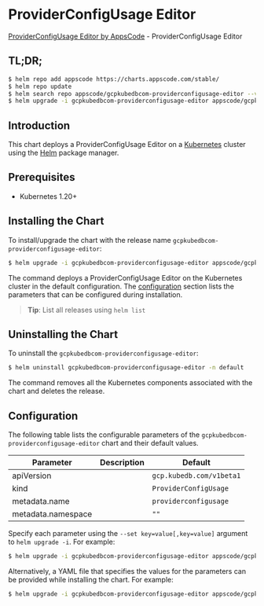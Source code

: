 # ProviderConfigUsage Editor

[ProviderConfigUsage Editor by AppsCode](https://appscode.com) - ProviderConfigUsage Editor

## TL;DR;

```bash
$ helm repo add appscode https://charts.appscode.com/stable/
$ helm repo update
$ helm search repo appscode/gcpkubedbcom-providerconfigusage-editor --version=v0.24.0
$ helm upgrade -i gcpkubedbcom-providerconfigusage-editor appscode/gcpkubedbcom-providerconfigusage-editor -n default --create-namespace --version=v0.24.0
```

## Introduction

This chart deploys a ProviderConfigUsage Editor on a [Kubernetes](http://kubernetes.io) cluster using the [Helm](https://helm.sh) package manager.

## Prerequisites

- Kubernetes 1.20+

## Installing the Chart

To install/upgrade the chart with the release name `gcpkubedbcom-providerconfigusage-editor`:

```bash
$ helm upgrade -i gcpkubedbcom-providerconfigusage-editor appscode/gcpkubedbcom-providerconfigusage-editor -n default --create-namespace --version=v0.24.0
```

The command deploys a ProviderConfigUsage Editor on the Kubernetes cluster in the default configuration. The [configuration](#configuration) section lists the parameters that can be configured during installation.

> **Tip**: List all releases using `helm list`

## Uninstalling the Chart

To uninstall the `gcpkubedbcom-providerconfigusage-editor`:

```bash
$ helm uninstall gcpkubedbcom-providerconfigusage-editor -n default
```

The command removes all the Kubernetes components associated with the chart and deletes the release.

## Configuration

The following table lists the configurable parameters of the `gcpkubedbcom-providerconfigusage-editor` chart and their default values.

|     Parameter      | Description |               Default               |
|--------------------|-------------|-------------------------------------|
| apiVersion         |             | <code>gcp.kubedb.com/v1beta1</code> |
| kind               |             | <code>ProviderConfigUsage</code>    |
| metadata.name      |             | <code>providerconfigusage</code>    |
| metadata.namespace |             | <code>""</code>                     |


Specify each parameter using the `--set key=value[,key=value]` argument to `helm upgrade -i`. For example:

```bash
$ helm upgrade -i gcpkubedbcom-providerconfigusage-editor appscode/gcpkubedbcom-providerconfigusage-editor -n default --create-namespace --version=v0.24.0 --set apiVersion=gcp.kubedb.com/v1beta1
```

Alternatively, a YAML file that specifies the values for the parameters can be provided while
installing the chart. For example:

```bash
$ helm upgrade -i gcpkubedbcom-providerconfigusage-editor appscode/gcpkubedbcom-providerconfigusage-editor -n default --create-namespace --version=v0.24.0 --values values.yaml
```
